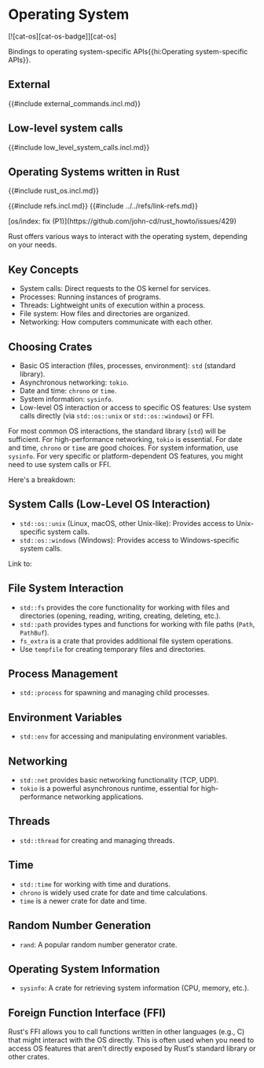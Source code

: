# Operating System

[![cat-os][cat-os-badge]][cat-os]

Bindings to operating system-specific APIs{{hi:Operating system-specific APIs}}.

## External

{{#include external_commands.incl.md}}

## Low-level system calls

{{#include low_level_system_calls.incl.md}}

## Operating Systems written in Rust

{{#include rust_os.incl.md}}

{{#include refs.incl.md}}
{{#include ../../refs/link-refs.md}}

<div class="hidden">
[os/index: fix (P1)](https://github.com/john-cd/rust_howto/issues/429)

Rust offers various ways to interact with the operating system, depending on your needs.

## Key Concepts

- System calls: Direct requests to the OS kernel for services.
- Processes: Running instances of programs.
- Threads: Lightweight units of execution within a process.
- File system: How files and directories are organized.
- Networking: How computers communicate with each other.

## Choosing Crates

- Basic OS interaction (files, processes, environment): `std` (standard library).
- Asynchronous networking: `tokio`.
- Date and time: `chrono` or `time`.
- System information: `sysinfo`.
- Low-level OS interaction or access to specific OS features: Use system calls directly (via `std::os::unix` or `std::os::windows`) or FFI.

For most common OS interactions, the standard library (`std`) will be sufficient. For high-performance networking, `tokio` is essential. For date and time, `chrono` or `time` are good choices. For system information, use `sysinfo`. For very specific or platform-dependent OS features, you might need to use system calls or FFI.

Here's a breakdown:

## System Calls (Low-Level OS Interaction)

- `std::os::unix` (Linux, macOS, other Unix-like): Provides access to Unix-specific system calls.
- `std::os::windows` (Windows): Provides access to Windows-specific system calls.

Link to:

## File System Interaction

- `std::fs` provides the core functionality for working with files and directories (opening, reading, writing, creating, deleting, etc.).
- `std::path` provides types and functions for working with file paths (`Path`, `PathBuf`).
- `fs_extra` is a crate that provides additional file system operations.
- Use `tempfile` for creating temporary files and directories.

## Process Management

- `std::process` for spawning and managing child processes.

## Environment Variables

- `std::env` for accessing and manipulating environment variables.

## Networking

- `std::net` provides basic networking functionality (TCP, UDP).
- `tokio` is a powerful asynchronous runtime, essential for high-performance networking applications.

## Threads

- `std::thread` for creating and managing threads.

## Time

- `std::time` for working with time and durations.
- `chrono` is widely used crate for date and time calculations.
- `time` is a newer crate for date and time.

## Random Number Generation

- `rand`: A popular random number generator crate.

## Operating System Information

- `sysinfo`: A crate for retrieving system information (CPU, memory, etc.).

## Foreign Function Interface (FFI)

Rust's FFI allows you to call functions written in other languages (e.g., C) that might interact with the OS directly. This is often used when you need to access OS features that aren't directly exposed by Rust's standard library or other crates.

</div>

